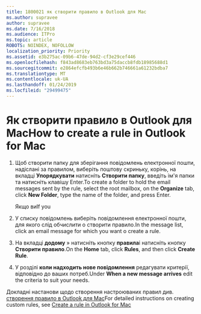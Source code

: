 ```yaml
---
title: 1800021 як створити правило в Outlook для Mac
ms.author: supravee
author: supravee
ms.date: 7/16/2018
ms.audience: ITPro
ms.topic: article
ROBOTS: NOINDEX, NOFOLLOW
localization_priority: Priority
ms.assetid: e3b275ac-09b6-47de-94d2-cf3e29cef446
ms.openlocfilehash: f843ad8683eb763bd3a75daccb8fdb18985688d1
ms.sourcegitcommit: e2864efcfb493b6e46b662b746661a61232bdba7
ms.translationtype: MT
ms.contentlocale: uk-UA
ms.lasthandoff: 01/24/2019
ms.locfileid: "29499475"
---
```

# <a name="how-to-create-a-rule-in-outlook-for-mac"></a><span data-ttu-id="1c058-102">Як створити правило в Outlook для Mac</span><span class="sxs-lookup"><span data-stu-id="1c058-102">How to create a rule in Outlook for Mac</span></span>

1. <span data-ttu-id="1c058-103">Щоб створити папку для зберігання повідомлень електронної пошти, надіслані за правилом, виберіть поштову скриньку, корінь, на вкладці **Упорядкувати** натисніть **Створити папку**, введіть ім'я папки та натисніть клавішу Enter.</span><span class="sxs-lookup"><span data-stu-id="1c058-103">To create a folder to hold the email messages sent by the rule, select the root mailbox, on the **Organize** tab, click **New Folder**, type the name of the folder, and press Enter.</span></span>
    
    <span data-ttu-id="1c058-104">Якщо ви</span><span class="sxs-lookup"><span data-stu-id="1c058-104">If you</span></span> 
    
2. <span data-ttu-id="1c058-105">У списку повідомлень виберіть повідомлення електронної пошти, для якого слід обчислити o створити правило.</span><span class="sxs-lookup"><span data-stu-id="1c058-105">In the message list, click an email message for which you want o create a rule.</span></span>
    
3. <span data-ttu-id="1c058-106">На вкладці **додому** » натисніть кнопку **правила**і натисніть кнопку **Створити правило**.</span><span class="sxs-lookup"><span data-stu-id="1c058-106">On the **Home** tab, click **Rules**, and then click **Create Rule**.</span></span>
    
4. <span data-ttu-id="1c058-107">У розділі **коли надходить нове повідомлення** редагувати критерії, відповідно до ваших потреб.</span><span class="sxs-lookup"><span data-stu-id="1c058-107">Under **When a new message arrives** edit the criteria to suit your needs.</span></span> 
    
<span data-ttu-id="1c058-108">Докладні настанови щодо створення настроюваних правил див. [створення правило в Outlook для Mac](https://aka.ms/AA1uy0v)</span><span class="sxs-lookup"><span data-stu-id="1c058-108">For detailed instructions on creating custom rules, see [Create a rule in Outlook for Mac](https://aka.ms/AA1uy0v)</span></span>
  

